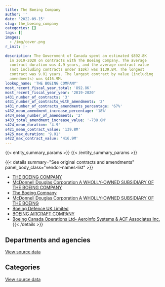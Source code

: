 ```yaml
---
title: The Boeing Company
author: ''
date: '2022-09-15'
slug: the_boeing_company
categories: []
tags: []
images:
  - /img/cover.png
r_init: |-
  
description: The Government of Canada spent an estimated $892.8K
  in 2019-2020 on contracts with The Boeing Company. The average
  contract duration was 4.9 years, and the average contract value
  (not including contracts under $10k) was $139.8M. The longest
  contract was 9.01 years. The largest contract by value (including
  amendments) was $416.9M.
lookup_name: 'THE BOEING COMPANY'
most_recent_fiscal_year_total: '892.8K'
most_recent_fiscal_year_year: '2019-2020'
s431_number_of_contracts: '3'
s431_number_of_contracts_with_amendments: '2'
s431_number_of_contracts_amendments_percentage: '67%'
s432_mean_amendment_increase_percentage: '18%'
s434_mean_number_of_amendments: '2'
s433_total_amendment_increase_value: '-738.8M'
s424_mean_duration: '4.9'
s421_mean_contract_value: '139.8M'
s425_max_duration: '9.01'
s422_max_contract_value: '416.9M'
---
```


<script src="/rmarkdown-libs/htmlwidgets/htmlwidgets.js"></script>
<link href="/rmarkdown-libs/datatables-css/datatables-crosstalk.css" rel="stylesheet" />
<script src="/rmarkdown-libs/datatables-binding/datatables.js"></script>
<script src="/rmarkdown-libs/jquery/jquery-3.6.0.min.js"></script>
<link href="/rmarkdown-libs/dt-core-bootstrap/css/dataTables.bootstrap.min.css" rel="stylesheet" />
<link href="/rmarkdown-libs/dt-core-bootstrap/css/dataTables.bootstrap.extra.css" rel="stylesheet" />
<script src="/rmarkdown-libs/dt-core-bootstrap/js/jquery.dataTables.min.js"></script>
<script src="/rmarkdown-libs/dt-core-bootstrap/js/dataTables.bootstrap.min.js"></script>
<link href="/rmarkdown-libs/crosstalk/css/crosstalk.min.css" rel="stylesheet" />
<script src="/rmarkdown-libs/crosstalk/js/crosstalk.min.js"></script>
<script src="/rmarkdown-libs/htmlwidgets/htmlwidgets.js"></script>
<link href="/rmarkdown-libs/datatables-css/datatables-crosstalk.css" rel="stylesheet" />
<script src="/rmarkdown-libs/datatables-binding/datatables.js"></script>
<script src="/rmarkdown-libs/jquery/jquery-3.6.0.min.js"></script>
<link href="/rmarkdown-libs/dt-core-bootstrap/css/dataTables.bootstrap.min.css" rel="stylesheet" />
<link href="/rmarkdown-libs/dt-core-bootstrap/css/dataTables.bootstrap.extra.css" rel="stylesheet" />
<script src="/rmarkdown-libs/dt-core-bootstrap/js/jquery.dataTables.min.js"></script>
<script src="/rmarkdown-libs/dt-core-bootstrap/js/dataTables.bootstrap.min.js"></script>
<link href="/rmarkdown-libs/crosstalk/css/crosstalk.min.css" rel="stylesheet" />
<script src="/rmarkdown-libs/crosstalk/js/crosstalk.min.js"></script>

{{< entity_summary_params >}}
{{< /entity_summary_params >}}

{{< details summary="See original contracts and amendments" panel_body_class="vendor-names-list" >}}
- [THE BOEING COMPANY](https://search.open.canada.ca/en/ct/?sort=contract_value_f%20desc&page=1&search_text=%22THE%20BOEING%20COMPANY%22)
- [McDonnell Douglas Corporation A WHOLLY-OWNED SUBSIDIARY OF THE BOEING COMPANY](https://search.open.canada.ca/en/ct/?sort=contract_value_f%20desc&page=1&search_text=%22McDonnell%20Douglas%20Corporation%20A%20WHOLLY-OWNED%20SUBSIDIARY%20OF%20THE%20BOEING%20COMPANY%22)
- [The Boeing Company](https://search.open.canada.ca/en/ct/?sort=contract_value_f%20desc&page=1&search_text=%22The%20Boeing%20Company%22)
- [McDonnell Douglas Corporation A WHOLLY-OWNED SUBSIDIARY OF THE BOEING](https://search.open.canada.ca/en/ct/?sort=contract_value_f%20desc&page=1&search_text=%22McDonnell%20Douglas%20Corporation%20A%20WHOLLY-OWNED%20SUBSIDIARY%20OF%20THE%20BOEING%22)
- [Boeing Defence UK Limited](https://search.open.canada.ca/en/ct/?sort=contract_value_f%20desc&page=1&search_text=%22Boeing%20Defence%20UK%20Limited%22)
- [BOEING AIRCRAFT COMPANY](https://search.open.canada.ca/en/ct/?sort=contract_value_f%20desc&page=1&search_text=%22BOEING%20AIRCRAFT%20COMPANY%22)
- [Boeing Canada Operations Ltd- AeroInfo Systems & ACF Associates Inc.](https://search.open.canada.ca/en/ct/?sort=contract_value_f%20desc&page=1&search_text=%22Boeing%20Canada%20Operations%20Ltd-%20AeroInfo%20Systems%20%26%20ACF%20Associates%20Inc.%22)
{{< /details >}}

## Departments and agencies

<div id="htmlwidget-1" style="width:100%;height:auto;" class="datatables html-widget"></div>
<script type="application/json" data-for="htmlwidget-1">{"x":{"style":"bootstrap","filter":"none","vertical":false,"data":[["<a href=\"/departments/dnd-mdn/\">National Defence<\/a>"],[46560146.86],[12236243.96],[892815.19]],"container":"<table class=\"table table-striped table-hover row-border order-column display\">\n  <thead>\n    <tr>\n      <th>Department<\/th>\n      <th>2017-2018<\/th>\n      <th>2018-2019<\/th>\n      <th>2019-2020<\/th>\n    <\/tr>\n  <\/thead>\n<\/table>","options":{"order":[[3,"desc"]],"pageLength":10,"autoWidth":true,"columnDefs":[{"targets":1,"render":"function(data, type, row, meta) {\n    return type !== 'display' ? data : DTWidget.formatCurrency(data, \"$\", 2, 3, \",\", \".\", true, null);\n  }"},{"targets":2,"render":"function(data, type, row, meta) {\n    return type !== 'display' ? data : DTWidget.formatCurrency(data, \"$\", 2, 3, \",\", \".\", true, null);\n  }"},{"targets":3,"render":"function(data, type, row, meta) {\n    return type !== 'display' ? data : DTWidget.formatCurrency(data, \"$\", 2, 3, \",\", \".\", true, null);\n  }"},{"width":"16%","targets":[1,2,3]},{"className":"dt-right","targets":[1,2,3]}],"orderClasses":false}},"evals":["options.columnDefs.0.render","options.columnDefs.1.render","options.columnDefs.2.render"],"jsHooks":[]}</script>
<p class="text-right">
<a href="https://github.com/GoC-Spending/contracts-data/tree/main/data/out/vendors/the_boeing_company/summary_by_fiscal_year_by_department.csv" class="source-data-link btn btn-link">View source data</a>
</p>

## Categories

<div id="htmlwidget-2" style="width:100%;height:auto;" class="datatables html-widget"></div>
<script type="application/json" data-for="htmlwidget-2">{"x":{"style":"bootstrap","filter":"none","vertical":false,"data":[["<a href=\"/categories/defence/\">Defence<\/a>","<a href=\"/categories/human_capital/\">Human capital<\/a>"],[46560146.86,null],[11815955.19,420288.77],[246488.76,646326.43]],"container":"<table class=\"table table-striped table-hover row-border order-column display\">\n  <thead>\n    <tr>\n      <th>Category<\/th>\n      <th>2017-2018<\/th>\n      <th>2018-2019<\/th>\n      <th>2019-2020<\/th>\n    <\/tr>\n  <\/thead>\n<\/table>","options":{"order":[[3,"desc"]],"dom":"t","pageLength":30,"autoWidth":true,"columnDefs":[{"targets":1,"render":"function(data, type, row, meta) {\n    return type !== 'display' ? data : DTWidget.formatCurrency(data, \"$\", 2, 3, \",\", \".\", true, null);\n  }"},{"targets":2,"render":"function(data, type, row, meta) {\n    return type !== 'display' ? data : DTWidget.formatCurrency(data, \"$\", 2, 3, \",\", \".\", true, null);\n  }"},{"targets":3,"render":"function(data, type, row, meta) {\n    return type !== 'display' ? data : DTWidget.formatCurrency(data, \"$\", 2, 3, \",\", \".\", true, null);\n  }"},{"width":"16%","targets":[1,2,3]},{"className":"dt-right","targets":[1,2,3]}],"orderClasses":false,"lengthMenu":[10,25,30,50,100]}},"evals":["options.columnDefs.0.render","options.columnDefs.1.render","options.columnDefs.2.render"],"jsHooks":[]}</script>
<p class="text-right">
<a href="https://github.com/GoC-Spending/contracts-data/tree/main/data/out/vendors/the_boeing_company/summary_by_fiscal_year_by_category.csv" class="source-data-link btn btn-link">View source data</a>
</p>
